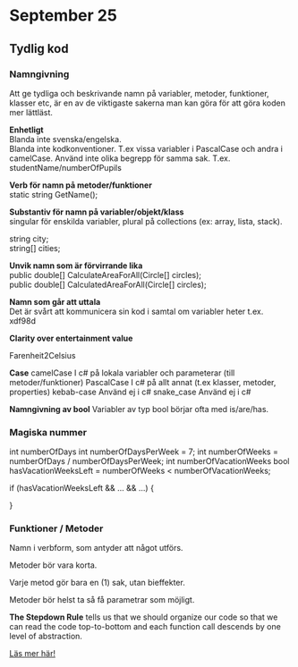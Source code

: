 # September 25

## Tydlig kod

### Namngivning
Att ge tydliga och beskrivande namn på variabler, metoder, funktioner, klasser etc, är en av de viktigaste sakerna man kan göra för att göra koden mer lättläst.

**Enhetligt**  
Blanda inte svenska/engelska.  
Blanda inte kodkonventioner. T.ex vissa variabler i PascalCase och andra i camelCase.
Använd inte olika begrepp för samma sak. T.ex. studentName/numberOfPupils

**Verb för namn på metoder/funktioner**  
static string GetName();

**Substantiv för namn på variabler/objekt/klass**  
singular för enskilda variabler, plural på collections (ex: array, lista, stack).

string city;  
string[] cities;

**Unvik namn som är förvirrande lika**  
public double[] CalculateAreaForAll(Circle[] circles);  
public double[] CalculatedAreaForAll(Circle[] circles);

**Namn som går att uttala**  
Det är svårt att kommunicera sin kod i samtal om variabler heter t.ex. xdf98d

**Clarity over entertainment value**

Farenheit2Celsius

**Case**
camelCase   I c# på lokala variabler och parameterar (till metoder/funktioner)
PascalCase  I c# på allt annat (t.ex klasser, metoder, properties)
kebab-case  Använd ej i c#
snake_case  Använd ej i c#

**Namngivning av bool**
Variabler av typ bool börjar ofta med is/are/has.

### Magiska nummer

int numberOfDays
int numberOfDaysPerWeek = 7;
int numberOfWeeks = numberOfDays / numberOfDaysPerWeek;
int numberOfVacationWeeks
bool hasVacationWeeksLeft = numberOfWeeks < numberOfVacationWeeks;

if (hasVacationWeeksLeft && ... && ...)
{

}

### Funktioner / Metoder

Namn i verbform, som antyder att något utförs.

Metoder bör vara korta.

Varje metod gör bara en (1) sak, utan bieffekter.

Metoder bör helst ta så få parametrar som möjligt.

**The Stepdown Rule** tells us that we should organize our code so that we can read the code top-to-bottom and each function call descends by one level of abstraction.

[Läs mer här!](https://github.com/Geeksltd/Programming.Tips/blob/master/docs/methods/stepdown-rule.md)
